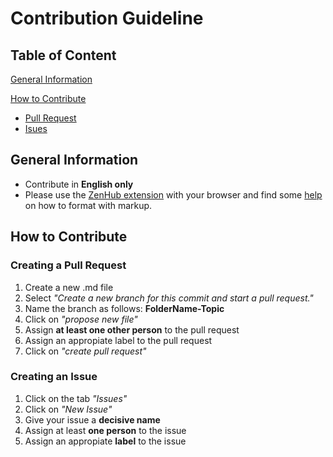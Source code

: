# Contribution Guideline
## Table of Content
[General Information](#general-information)

[How to Contribute](#how-to-add-new-content)
  * [Pull Request](#creating-a-pull-request)
  * [Isues](#creating-an-issue)

## General Information
- Contribute in **English only**
- Please use the  [ZenHub extension](https://www.zenhub.com/extension) with your browser and find some [help](https://help.github.com/categories/writing-on-github) on how to format with markup.

## How to Contribute

### Creating a Pull Request
1. Create a new .md file
2. Select _"Create a new branch for this commit and start a pull request."_
3. Name the branch as follows: **FolderName-Topic**
4. Click on _"propose new file"_
5. Assign **at least one other person** to the pull request
6. Assign an appropiate label to the pull request
7. Click on _"create pull request"_

### Creating an Issue
1. Click on the tab _"Issues"_
2. Click on _"New Issue"_
3. Give your issue a **decisive name**
4. Assign at least **one person** to the issue
5. Assign an appropiate **label** to the issue
